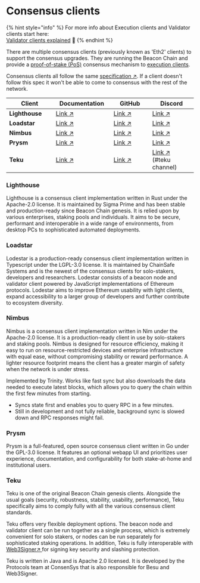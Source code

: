 # Consensus clients

{% hint style="info" %}
For more info about Execution clients and Validator clients start here: \
[Validator clients explained](validator-clients-explained.md) 👀
{% endhint %}

There are multiple consensus clients (previously known as 'Eth2' clients) to support the consensus upgrades. They are running the Beacon Chain and provide a [proof-of-stake (PoS)](../staking-glossary.md#proof-of-stake-pos) consensus mechanism to [execution clients](execution-clients.md).

Consensus clients all follow the same [specification ↗](https://github.com/ethereum/consensus-specs). If a client doesn't follow this spec it won't be able to come to consensus with the rest of the network.

<table><thead><tr><th width="161">Client</th><th width="185">Documentation</th><th width="168">GitHub</th><th width="193">Discord</th></tr></thead><tbody><tr><td><strong>Lighthouse</strong></td><td><a href="https://lighthouse-book.sigmaprime.io/">Link ↗</a></td><td><a href="https://github.com/sigp/lighthouse">Link ↗</a></td><td><a href="https://discord.gg/gdq27tnKSM">Link ↗</a></td></tr><tr><td><strong>Loadstar</strong></td><td><a href="https://chainsafe.github.io/lodestar/">Link ↗</a></td><td><a href="https://github.com/ChainSafe/lodestar">Link ↗</a></td><td><a href="https://discord.com/invite/yjyvFRP">Link ↗</a></td></tr><tr><td><strong>Nimbus</strong></td><td><a href="https://status-im.github.io/nimbus-eth2/intro.html">Link ↗</a></td><td><a href="https://github.com/status-im/nimbus-eth2">Link ↗</a></td><td><a href="https://discord.gg/aTDcbTG2gQ">Link ↗</a></td></tr><tr><td><strong>Prysm</strong></td><td><a href="https://docs.prylabs.network/docs/getting-started">Link ↗</a></td><td><a href="https://github.com/prysmaticlabs/prysm">Link ↗</a></td><td><a href="https://discord.gg/GVM5TJwzkU">Link ↗</a></td></tr><tr><td><strong>Teku</strong></td><td><a href="https://docs.teku.consensys.net/en/stable/">Link ↗</a></td><td><a href="https://github.com/ConsenSys/teku">Link ↗</a></td><td><a href="https://discord.gg/trQ378WCp4">Link ↗</a><br>(#teku channel)</td></tr></tbody></table>

### Lighthouse

Lighthouse is a consensus client implementation written in Rust under the Apache-2.0 license. It is maintained by Sigma Prime and has been stable and production-ready since Beacon Chain genesis. It is relied upon by various enterprises, staking pools and individuals. It aims to be secure, performant and interoperable in a wide range of environments, from desktop PCs to sophisticated automated deployments.

### Loadstar

Lodestar is a production-ready consensus client implementation written in Typescript under the LGPL-3.0 license. It is maintained by ChainSafe Systems and is the newest of the consensus clients for solo-stakers, developers and researchers. Lodestar consists of a beacon node and validator client powered by JavaScript implementations of Ethereum protocols. Lodestar aims to improve Ethereum usability with light clients, expand accessibility to a larger group of developers and further contribute to ecosystem diversity.

### Nimbus

Nimbus is a consensus client implementation written in Nim under the Apache-2.0 license. It is a production-ready client in use by solo-stakers and staking pools. Nimbus is designed for resource efficiency, making it easy to run on resource-restricted devices and enterprise infrastructure with equal ease, without compromising stability or reward performance. A lighter resource footprint means the client has a greater margin of safety when the network is under stress.

Implemented by Trinity. Works like fast sync but also downloads the data needed to execute latest blocks, which allows you to query the chain within the first few minutes from starting.

* Syncs state first and enables you to query RPC in a few minutes.
* Still in development and not fully reliable, background sync is slowed down and RPC responses might fail.

### Prysm

Prysm is a full-featured, open source consensus client written in Go under the GPL-3.0 license. It features an optional webapp UI and prioritizes user experience, documentation, and configurability for both stake-at-home and institutional users.

### Teku

Teku is one of the original Beacon Chain genesis clients. Alongside the usual goals (security, robustness, stability, usability, performance), Teku specifically aims to comply fully with all the various consensus client standards.

Teku offers very flexible deployment options. The beacon node and validator client can be run together as a single process, which is extremely convenient for solo stakers, or nodes can be run separately for sophisticated staking operations. In addition, Teku is fully interoperable with [Web3Signer↗](https://github.com/ConsenSys/web3signer/)[ ](https://github.com/ConsenSys/web3signer/)for signing key security and slashing protection.

Teku is written in Java and is Apache 2.0 licensed. It is developed by the Protocols team at ConsenSys that is also responsible for Besu and Web3Signer.


